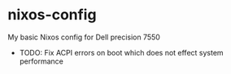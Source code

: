 # nixos-config
My basic Nixos config for Dell precision 7550

- TODO: Fix ACPI errors on boot which does not effect system performance